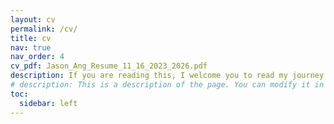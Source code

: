 ```yaml
---
layout: cv
permalink: /cv/
title: cv
nav: true
nav_order: 4
cv_pdf: Jason_Ang_Resume_11_16_2023_2026.pdf
description: If you are reading this, I welcome you to read my journey.
# description: This is a description of the page. You can modify it in 'pages/_cv.md'. You can also change or remove the top pdf download button.
toc:
  sidebar: left
---
```

